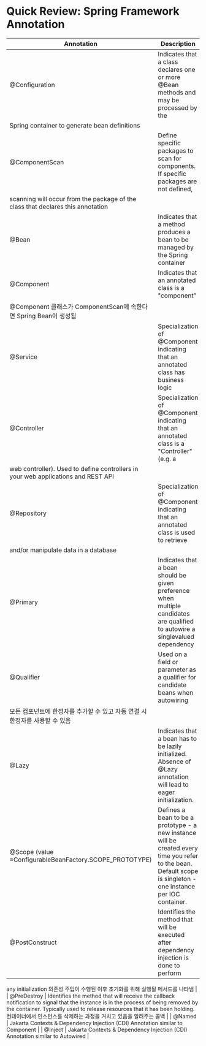 # Quick Review: Spring Framework Annotation

| Annotation | Description |
| --- | --- |
| @Configuration |  Indicates that a class declares one or more @Bean methods and may be processed by the
Spring container to generate bean definitions |
| @ComponentScan | Define specific packages to scan for components. If specific packages are not defined,
scanning will occur from the package of the class that declares this annotation |
| @Bean | Indicates that a method produces a bean to be managed by the Spring container |
| @Component | Indicates that an annotated class is a "component”
@Component 클래스가 ComponentScan에 속한다면 Spring Bean이 생성됨 |
| @Service | Specialization of @Component indicating that an annotated class has business logic |
| @Controller | Specialization of @Component indicating that an annotated class is a "Controller" (e.g. a
web controller). Used to define controllers in your web applications and REST API |
| @Repository | Specialization of @Component indicating that an annotated class is used to retrieve
and/or manipulate data in a database |
| @Primary | Indicates that a bean should be given preference when multiple candidates are qualified to autowire a singlevalued dependency |
| @Qualifier | Used on a field or parameter as a qualifier for candidate beans when autowiring
모든 컴포넌트에 한정자를 추가할 수 있고 자동 연결 시 한정자를 사용할 수 있음 |
| @Lazy | Indicates that a bean has to be lazily initialized. Absence of @Lazy annotation will lead to eager initialization. |
| @Scope (value =ConfigurableBeanFactory.SCOPE_PROTOTYPE) | Defines a bean to be a prototype - a new instance will be created every time you refer to the bean. Default scope is singleton - one instance per IOC container. |
| @PostConstruct | Identifies the method that will be executed after dependency injection is done to perform
any initialization
의존성 주입이 수행된 이후 초기화를 위해 실행될 메서드를 나타냄 |
| @PreDestroy | Identifies the method that will receive the callback notification to signal that the instance is
in the process of being removed by the container. Typically used to release resources that it has been holding.
컨테이너에서 인스턴스를 삭제하는 과정을 거치고 있음을 알려주는 콜백 |
| @Named | Jakarta Contexts & Dependency Injection (CDI) Annotation similar to Component |
| @Inject | Jakarta Contexts & Dependency Injection (CDI) Annotation similar to Autowired |